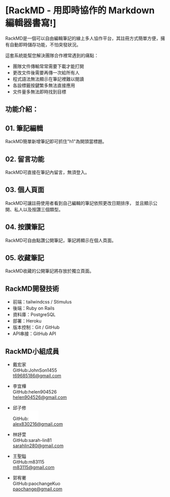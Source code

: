 # [RackMD - 用即時協作的 Markdown 編輯器書寫!]
RackMD是一個可以自由編輯筆記的線上多人協作平台，其註冊方式簡單方便，擁有自動即時儲存功能，不怕突發狀況。

這套系統能幫您解決團隊合作裡常遇到的痛點：
- 團隊文件傳輸常常需要下載才能打開
- 更改文件後需要再傳一次給所有人
- 程式語法無法顯示在筆記裡難以閱讀
- 各設標籤按鍵繁多無法直接應用
- 文件量多無法即時找到目標

## 功能介紹：

## 01. 筆記編輯

RackMD簡單新增筆記即可抓住"h1"為開頭當標題。

## 02. 留言功能

RackMD可直接在筆記內留言，無須登入。

## 03. 個人頁面

RackMD可讓註冊使用者看到自己編輯的筆記依照更改日期排序，
並且顯示公開、私人以及按讚三個類型。

## 04. 按讚筆記

RackMD可自由點讚公開筆記，筆記將顯示在個人頁面。

## 05. 收藏筆記

RackMD收藏的公開筆記將存放於獨立頁面。

## RackMD開發技術  

- 前端：tailwindcss / Stimulus
- 後端：Ruby on Rails
- 資料庫：PostgreSQL
- 部署：Heroku
- 版本控制：Git / GitHub
- API串接：GitHub API

## RackMD小組成員

- 戴宏家</br>
 GitHub:JohnSon1455</br>
 t69685186@gmail.com
 
- 李宜樺</br>
 GitHub:helen904526</br>
 helen904526@gmail.com
 
- 邱子修</br>
  <span>GitHub:</span><a href="https://github.com/alex830216"><img src="app/assets/images/GitHub-Mark-Light-120px-plus.png" width="30"></a></br>
  alex830216@gmail.com
 
- 林妤萱</br>
 GitHub:sarah-lin81</br>
 sarahlin280@gmail.com
 
- 王聖鎰</br>
 GitHub:m83115</br>
 m83115@gmail.com
 
- 郭宥騫</br>
 GitHub:paochangeKuo</br>
 paochange@gmail.com

